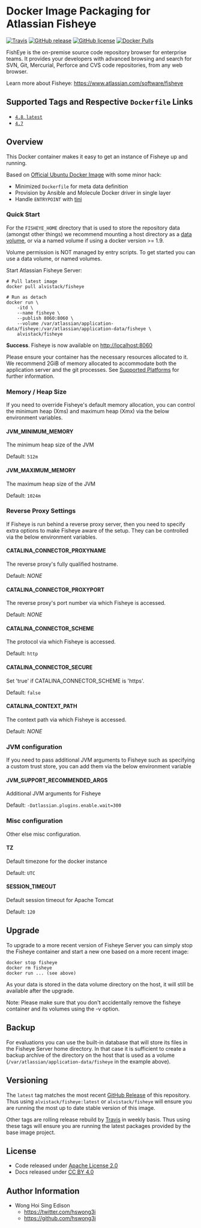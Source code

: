 # Docker Image Packaging for Atlassian Fisheye

[![Travis](https://img.shields.io/travis/alvistack/docker-fisheye.svg)](https://travis-ci.org/alvistack/docker-fisheye)
[![GitHub release](https://img.shields.io/github/release/alvistack/docker-fisheye.svg)](https://github.com/alvistack/docker-fisheye/releases)
[![GitHub license](https://img.shields.io/github/license/alvistack/docker-fisheye.svg)](https://github.com/alvistack/docker-fisheye/blob/master/LICENSE)
[![Docker Pulls](https://img.shields.io/docker/pulls/alvistack/fisheye.svg)](https://hub.docker.com/r/alvistack/fisheye/)

FishEye is the on-premise source code repository browser for enterprise teams. It provides your developers with advanced browsing and search for SVN, Git, Mercurial, Perforce and CVS code repositories, from any web browser.

Learn more about Fisheye: <https://www.atlassian.com/software/fisheye>

## Supported Tags and Respective `Dockerfile` Links

  - [`4.8`, `latest`](https://github.com/alvistack/docker-fisheye/blob/master/molecule/4.8/Dockerfile.j2)
  - [`4.7`](https://github.com/alvistack/docker-fisheye/blob/master/molecule/4.7/Dockerfile.j2)

## Overview

This Docker container makes it easy to get an instance of Fisheye up and running.

Based on [Official Ubuntu Docker Image](https://hub.docker.com/_/ubuntu/) with some minor hack:

  - Minimized `Dockerfile` for meta data definition
  - Provision by Ansible and Molecule Docker driver in single layer
  - Handle `ENTRYPOINT` with [tini](https://github.com/krallin/tini)

### Quick Start

For the `FISHEYE_HOME` directory that is used to store the repository data (amongst other things) we recommend mounting a host directory as a [data volume](https://docs.docker.com/engine/tutorials/dockervolumes/#/data-volumes), or via a named volume if using a docker version \>= 1.9.

Volume permission is NOT managed by entry scripts. To get started you can use a data volume, or named volumes.

Start Atlassian Fisheye Server:

    # Pull latest image
    docker pull alvistack/fisheye
    
    # Run as detach
    docker run \
        -itd \
        --name fisheye \
        --publish 8060:8060 \
        --volume /var/atlassian/application-data/fisheye:/var/atlassian/application-data/fisheye \
        alvistack/fisheye

**Success**. Fisheye is now available on <http://localhost:8060>

Please ensure your container has the necessary resources allocated to it. We recommend 2GiB of memory allocated to accommodate both the application server and the git processes. See [Supported Platforms](https://confluence.atlassian.com/display/Fisheye/Supported+Platforms) for further information.

### Memory / Heap Size

If you need to override Fisheye's default memory allocation, you can control the minimum heap (Xms) and maximum heap (Xmx) via the below environment variables.

#### JVM\_MINIMUM\_MEMORY

The minimum heap size of the JVM

Default: `512m`

#### JVM\_MAXIMUM\_MEMORY

The maximum heap size of the JVM

Default: `1024m`

### Reverse Proxy Settings

If Fisheye is run behind a reverse proxy server, then you need to specify extra options to make Fisheye aware of the setup. They can be controlled via the below environment variables.

#### CATALINA\_CONNECTOR\_PROXYNAME

The reverse proxy's fully qualified hostname.

Default: *NONE*

#### CATALINA\_CONNECTOR\_PROXYPORT

The reverse proxy's port number via which Fisheye is accessed.

Default: *NONE*

#### CATALINA\_CONNECTOR\_SCHEME

The protocol via which Fisheye is accessed.

Default: `http`

#### CATALINA\_CONNECTOR\_SECURE

Set 'true' if CATALINA\_CONNECTOR\_SCHEME is 'https'.

Default: `false`

#### CATALINA\_CONTEXT\_PATH

The context path via which Fisheye is accessed.

Default: *NONE*

### JVM configuration

If you need to pass additional JVM arguments to Fisheye such as specifying a custom trust store, you can add them via the below environment variable

#### JVM\_SUPPORT\_RECOMMENDED\_ARGS

Additional JVM arguments for Fisheye

Default: `-Datlassian.plugins.enable.wait=300`

### Misc configuration

Other else misc configuration.

#### TZ

Default timezone for the docker instance

Default: `UTC`

#### SESSION\_TIMEOUT

Default session timeout for Apache Tomcat

Default: `120`

## Upgrade

To upgrade to a more recent version of Fisheye Server you can simply stop the Fisheye
container and start a new one based on a more recent image:

    docker stop fisheye
    docker rm fisheye
    docker run ... (see above)

As your data is stored in the data volume directory on the host, it will still
be available after the upgrade.

Note: Please make sure that you don't accidentally remove the fisheye container and its volumes using the -v option.

## Backup

For evaluations you can use the built-in database that will store its files in the Fisheye Server home directory. In that case it is sufficient to create a backup archive of the directory on the host that is used as a volume (`/var/atlassian/application-data/fisheye` in the example above).

## Versioning

The `latest` tag matches the most recent [GitHub Release](https://github.com/alvistack/docker-fisheye/releases) of this repository. Thus using `alvistack/fisheye:latest` or `alvistack/fisheye` will ensure you are running the most up to date stable version of this image.

Other tags are rolling release rebuild by [Travis](https://travis-ci.org/alvistack/docker-fisheye) in weekly basis. Thus using these tags will ensure you are running the latest packages provided by the base image project.

## License

  - Code released under [Apache License 2.0](LICENSE)
  - Docs released under [CC BY 4.0](http://creativecommons.org/licenses/by/4.0/)

## Author Information

  - Wong Hoi Sing Edison
      - <https://twitter.com/hswong3i>
      - <https://github.com/hswong3i>
